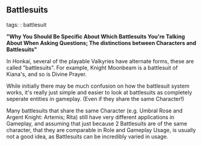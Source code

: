 ## Battlesuits
tags: : battlesuit

**"Why You Should Be Specific About Which Battlesuits You're Talking About When Asking Questions; The distinctions between Characters and Battlesuits"**

In Honkai, several of the playable Valkyries have alternate forms, these are called "battlesuits".
For example, Knight Moonbeam is a battlesuit of Kiana's, and so is Divine Prayer.

While initially there may be much confusion on how the battlesuit system works, it's really just simple and easier to look at battlesuits as completely seperate entities in gameplay. (Even if they share the same Character!)

Many battlesuits that share the same Character (e.g. Umbral Rose and Argent Knight: Artemis; Rita) still have very different applications in Gameplay, and assuming that just because 2 Battlesuits are of the same character, that they are comparable in Role and Gameplay Usage, is usually not a good idea, as Battlesuits can be incredibly varied in usage.